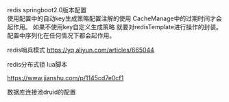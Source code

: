 redis  springboot2.0版本配置  
使用配置中的自动key生成策略配置注解的使用 CacheManage中的过期时间才会起作用。
如果不使用key自定义生成策略 就要对redisTemplate进行操作的封装。
配置中序列化在任何情况下都会起作用。

redis哨兵模式
https://yq.aliyun.com/articles/665044

redis分布式锁 lua脚本

https://www.jianshu.com/p/1145cd7e0cf1

数据库连接池druid的配置
